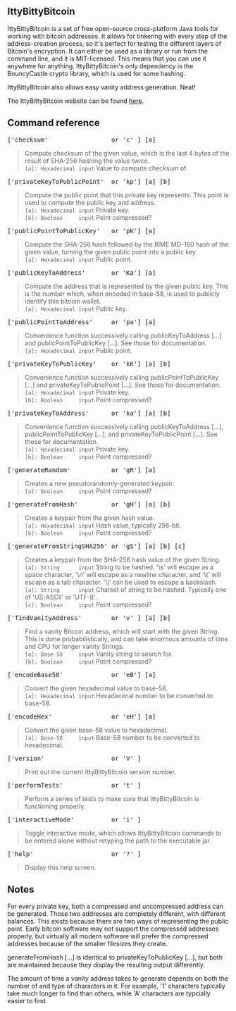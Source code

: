 IttyBittyBitcoin
------------

IttyBittyBitcoin is a set of free open-source cross-platform Java tools for working with bitcoin addresses. It allows for tinkering with every step of the address-creation process, so it's perfect for testing the different layers of Bitcoin's encryption. It can either be used as a library or run from the command line, and it is MIT-licensed. This means that you can use it anywhere for anything. IttyBittyBitcoin's only dependency is the BouncyCastle crypto library, which is used for some hashing.  

IttyBittyBitcoin also allows easy vanity address generation. Neat!  

The IttyBittyBitcoin website can be found [here](http://www.therealergo.com/pages/ittybittybitcoin/index.html).  

Command reference
------------

<pre>['checksum'                 or 'c' ] [a]</pre>  
> Compute checksum of the given value, which is the last 4 bytes of the result of SHA-256 hashing the value twice.  
``[a]: Hexadecimal input`` Value to compute checksum of.  

<pre>['privateKeyToPublicPoint'  or 'kp'] [a] [b]</pre>  
> Compute the public point that this private key represents. This point is used to compute the public key and address.  
``[a]: Hexadecimal input`` Private key.  
``[b]: Boolean     input`` Point compressed?  

<pre>['publicPointToPublicKey'   or 'pK'] [a]</pre>  
> Compute the SHA-256 hash followed by the RIME MD-160 hash of the given value, turning the given public point into a public key.  
``[a]: Hexadecimal input`` Public point.  

<pre>['publicKeyToAddress'       or 'Ka'] [a]</pre>  
> Compute the address that is represented by the given public key. This is the number which, when encoded in base-58, is used to publicly identify this bitcoin wallet.  
``[a]: Hexadecimal input`` Public key.  

<pre>['publicPointToAddress'     or 'pa'] [a]</pre>  
> Convenience function successively calling publicKeyToAddress [...] and publicPointToPublicKey [...]. See those for documentation.  
``[a]: Hexadecimal input`` Public point.  

<pre>['privateKeyToPublicKey'    or 'kK'] [a] [b]</pre>  
> Convenience function successively calling publicPointToPublicKey [...] and privateKeyToPublicPoint [...]. See those for documentation.  
``[a]: Hexadecimal input`` Private key.  
``[b]: Boolean     input`` Point compressed?  

<pre>['privateKeyToAddress'      or 'ka'] [a] [b]</pre>  
> Convenience function successively calling publicKeyToAddress [...], publicPointToPublicKey [...], and privateKeyToPublicPoint [...]. See those for documentation.  
``[a]: Hexadecimal input`` Private key.  
``[b]: Boolean     input`` Point compressed?  

<pre>['generateRandom'           or 'gR'] [a]</pre>  
> Creates a new pseudorandomly-generated keypair.  
``[a]: Boolean     input`` Point compressed?  

<pre>['generateFromHash'         or 'gH'] [a] [b]</pre>  
> Creates a keypair from the given hash value.  
``[a]: Hexadecimal input`` Hash value, typically 256-bit.  
``[b]: Boolean     input`` Point compressed?  

<pre>['generateFromStringSHA256' or 'gS'] [a] [b] [c]</pre>  
> Creates a keypair from the SHA-256 hash value of the given String.  
``[a]: String      input`` String to be hashed. '\\s' will escape as a space character, '\\n' will escape as a newline character, and '\\t' will escape as a tab character. '\\\\' can be used to escape a backslash.  
``[a]: String      input`` Charset of string to be hashed. Typically one of 'US-ASCII' or 'UTF-8'.  
``[c]: Boolean     input`` Point compressed?  

<pre>['findVanityAddress'        or 'v' ] [a] [b]</pre>  
> Find a vanity Bitcoin address, which will start with the given String. This is done probabilistically, and can take enormous amounts of time and CPU for longer vanity Strings.  
``[a]: Base-58     input`` Vanity string to search for.  
``[b]: Boolean     input`` Point compressed?  

<pre>['encodeBase58'             or 'eB'] [a]</pre>  
> Convert the given hexadecimal value to base-58.  
``[a]: Hexadecimal input`` Hexadecimal number to be converted to base-58.  

<pre>['encodeHex'                or 'eH'] [a]</pre>  
> Convert the given base-58 value to hexadecimal.  
``[a]: Base-58     input`` Base-58 number to be converted to hexadecimal.   

<pre>['version'                  or 'V' ]</pre>  
> Print out the current IttyBittyBitcoin version number.

<pre>['performTests'             or 't' ]</pre>  
> Perform a series of tests to make sure that IttyBittyBitcoin is functioning properly.  

<pre>['interactiveMode'          or 'i' ]</pre>  
> Toggle interactive mode, which allows IttyBittyBitcoin commands to be entered alone without retyping the path to the executable jar.  

<pre>['help'                     or '?' ]</pre>  
> Display this help screen.  

Notes
------------

For every private key, both a compressed and uncompressed address can be generated. Those two addresses are completely different, with different balances. This exists because there are two ways of representing the public point. Early bitcoin software may not support the compressed addresses properly, but virtually all modern software will prefer the compressed addresses because of the smaller filesizes they create.  

generateFromHash [...] is identical to privateKeyToPublicKey [...], but both are maintained because they display the resulting output differently.  

The amount of time a vanity address takes to generate depends on both the number of and type of characters in it. For example, '1' characters typically take much longer to find than others, while 'A' characters are typcially easier to find.  
